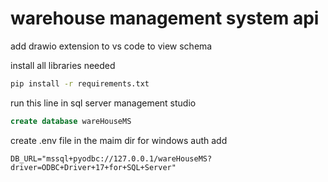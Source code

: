 # warehouse management system api


add drawio extension to vs code to view schema 


install all libraries needed
```bash
pip install -r requirements.txt
```

run this line in sql server management studio
```sql
create database wareHouseMS
```

create .env file in the maim dir
for windows auth
add
```env
DB_URL="mssql+pyodbc://127.0.0.1/wareHouseMS?driver=ODBC+Driver+17+for+SQL+Server"
``` 
